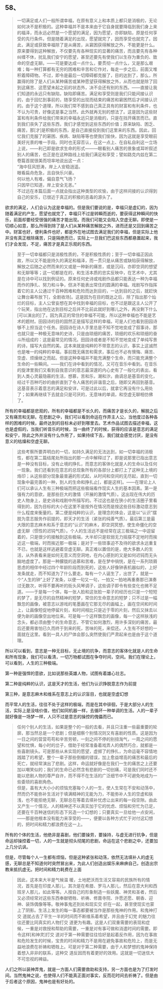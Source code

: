 <h2>58、</h2><blockquote data-pid="1WFwyPrM">一切满足或人们一般所谓幸福，在原有意义上和本质上都只是消极的，无论如何决不是积极的。这种幸福并不是本来由于它自身就要降临到我们身上来的福泽，而永远必然是一个愿望的满足，因为愿望，亦即缺陷，原是任何享受的先行条件。但是随着满足的出现，愿望就完了，因而享受也就完了。因此，满足或获致幸福除了是从痛苦，从窘困获得解放之外，不能更是什么。原来要得到这种解放，不仅要先有各种现实的显著的痛苦，而且要先有各种纠缠不休，扰乱我们安宁的愿望，甚至还要先有使我们以生存为重负的、致命的空虚无聊。——可是要达成一点什么，要贯彻一点什么，又是那么艰难；每一种打算都有无穷的困难和辛苦和它作对，每走一步之后，前面又堆积着障碍物。不过，即令是最后一切障碍都克服了，目的达到了，那么，所赢得的除了是人们从某种痛苦或某种愿望获得解放之外，从而也就是除了回到这痛苦、这愿望未起之前的状态外，决不会还有别的东西。——直接让我们知道的永远只有缺陷，缺陷即痛苦。满足和享受则是我们只能间接认识的，由于回忆到事前的，随享受的出现而结束的痛苦和窘困然后才间接认识的。由于这个道理，所以我们常不感到自己真正具有的财富和有利条件，也不认为可贵，好像这是事之当然，此外就再无别的想法了。这是因为这些财富和有利条件给我们带来的幸福永远只是消极的，只是在挡开痛苦而已。直到我们丧失了这些东西，我们才感觉到这些东西的价值；原来缺陷、困乏、痛苦，那[才]是积极的东西，是自己直接投到我们这里来的东西。因此，回忆我们克服了的窘困、疾病、缺陷等等也使我们愉快，因为这就是享受眼前美好光景的唯一手段。同时也无容否认，在这一点上、在自私自利这一立场上说，——利己即是欲求生命的形式———眼看别人痛苦的景象或耳听叙述别人的痛苦，也正是在这种路线上给我们满足和享受；譬如路克内兹在第二卷篇首就很美而坦率地说出这一点：<br>“海中狂风怒涛，岸上人安稳逍遥。<br>眼看扁舟危急，且自快乐兴豪。<br>何以他人有难，偏自意气飞扬？<br>只因早已知道，岸上安全无恙。”<br>不过远在本篇后面一点就会指出这种类型的欢愉，由于这样间接的认识得到自己的安乐，已很近于真正的积极的恶毒的源头了。</blockquote><p data-pid="01naOuE4">欲求的满足，人们会认为这是幸福的。但是我们要说的是，幸福只是虚幻的，因为随着满足的产生，愿望也就完了，幸福只不过是转瞬而逝的，要获得这种瞬间的快乐，前面却要经受很强的痛苦才能出现。而我们可能又会陷入空虚无聊。即使是一切顺心如意，那么所得到除了是人们从某种痛苦解脱之外，进而还是又回到痛苦之中。财富也好，便利条件也好，都是外在地试图去满足我们的幸福，但是实际上他并没有真正根除痛苦，只是隔绝而已，实际上一旦我们巴这些东西都悬置起来，我们才会发现，不足，痛苦才是真正乐观的东西。</p><blockquote data-pid="SeZGh2ly">至于一切幸福都只是消极性质的，不是积极性质的；至于一切幸福正因此故，所以又不能是持久的满足和福泽，而一贯只是从痛苦或缺陷获得解放，解放之后随之必然而来的又或是一种新的痛苦，或是沉闷，亦即空洞的想望和无聊等等；这一切都是在的，和生活本质的忠实反映中，在艺术中，尤其是在诗中可以找到例证的。原来任何史诗或戏剧作品都只能表达一种为幸福而作的挣扎、努力和斗争，但决不能表出常住的圆满的幸福。戏剧写作指挥着它的主人公通过千百种困难和危险而达到目的，一达到目的之后，就赶快让舞台幕布放下[，全剧收场]。这是因为在目的既达之后，除了指出那个灿烂的目标，主人公曾妄想在其中找到幸福的目标，也不过是跟这主人公开了个玩笑，指出他在达到目标之后并不比前此就好到哪儿之外，再没剩下什么[可以演出的]了。因为真正的常住的幸福不可能，所以这种幸福也不能是艺术的题材。田园诗的目的固然正是描写这样的幸福，可是人们也看到田园诗够不上担当这个任务。田园诗在诗人手里总是不知不觉地变成了叙事诗，那也就只是一种极无意味的史诗，只是由琐细的痛苦，琐细的欢乐和琐细的奋斗所组成的：这是最常见的情况。田园诗或者是不知不觉地变成了单纯写景的诗，描写大自然的美。这本来就是纯粹的不带意志的认识，事实上这诚然也是唯一的纯粹的幸福，事前既无痛苦和需求，事后也不必有懊悔、痛苦、空虚、烦燥继之而起。但是这种幸福并不能充满整个生命，而只能充满整个生命的一些瞬间。——我们在诗中看到的情况，又可在音乐中看到。在音乐的旋津里我们又看到自我意识的意志最深邃的内心史有了一般化的表出，看到人类心灵最隐蔽的生活，想慕，苦和乐，潮和汐。曲调总是基音的变化，经过千百种巧妙的曲折直到了令人痛苦的非谐音之后，随即又再回到基音。这基音表示着意志的满足和安详，可是过此以后，就拿它再没有什么用处了；如果再继续下去就会只是可厌的，无意味的单调，和空虚无聊相仿佛了。</blockquote><p data-pid="MhA67nLQ">所有的幸福都是悲观的，所有的幸福都是不长久的，而痛苦才是长久的，解脱之后又有痛苦和无聊。在悲剧之中，我们可以看到命运在作弄主人公，当他度过各种各样的困难的时候，最终达到的目标未必好到哪里去。艺术作品试图去描述幸福，这也是虚假的，当我们听音乐的时候，当一曲终了的时候，获得的应该是意志的满足和安宁，除此之外并没有什么作用了，如果持续下去，我们就会感觉讨厌，是没有意义的枯燥和空虚无聊。</p><blockquote data-pid="tZBkbB5a">这些考察所要弄明白的一切，如持久满足的无法达到，如一切幸福的消极性，都在第二篇结尾处所指出的那一点中解释过了，即是说那里已指出意志是一种没有目标，没有止境的挣扎，而意志的客体化就是人的生命以及任何一现象。我们还看到在意志的总现象所有的各部分上都打上了这种无上境的烙印；从这些部分现象最普遍的形式起，从时间和空间的无尽起，直到一切现象中最完善的一种，到人的生命和挣扎止[，都是这样]。——在理论上人们可以承认人生有三种极端而把这些极端看作现实人生的基本因素。第一是强有力的意欲，是那些巨大的激情（开展的激情气质）。这出现在伟大的历史人物身上，是史诗和戏剧中所描写的。不过这也是在狭小的生活圈子里看得到的，因为目标的大小在这里不是按外在情况而是按这些目标激动意志到什么程度来衡量的。第二便是纯粹的认识，是理念的体会，这是以“认识”摆脱为意志服务作前提的，即天才的生活（紧张的纯善气质）。最后第三是最大限的意志麻木和系于意志的“认识”的麻木，即空洞冥想，使生命僵化的空虚无聊（惯性的迟钝气质）。个人的生活远不是经常在这三极端之一中逗留着的，只是很少的接触到这些极端，大半却只是软弱无力摇摆不定地时而挨近这一极端，时而挨近那一极端；是对于一些琐事迫不及待的欲求永远重复不已，也就是这样逃避着空虚无聊。真正难以置信的是，绝大多数人的生活，从外表看来是如何无意义而空洞地，在内心感到的又是如何迟钝而无头脑地虚度了。那是一种朦胧的追慕和苦难，是在梦中徜恍，是在一系列琐屑思虑的相伴中经过四个年龄阶段而到死的，这些人好像钟表机器似的，上好发条就走，而不知道为了什么要走。每有一个人诞生了，出世了，就是一个“人生的钟”上好了发条，以便一句又一句，一拍又一拍地再重奏那已演奏过无数次，听得不要再听的街头风琴调子，这些调子即令有些变化也微不足道。——于是每一个体，每一张人脸和这张脸一辈子的经历也只是一个短短的梦了，是无尽的自然精神的短梦，常住的生命意志的短梦；只不过是一幅飘忽的画像，被意志以游戏的笔墨画在它那无尽的画幅上，画在空间和时间上，让画像短促地停留片刻，和时间相比只是近于零的片刻，然后又抹去以便为新的画像空出地位来。可是每一个这样飘忽的画像，每一个这样肤浅的念头，都必须由整个的生命意志，不管它如何激烈，用许多深刻的痛苦，最后还要用害怕已久而终于到来的死，苦味的死，来偿还。人生有不好想的一面就在这里。看到一具人的尸体会那么突然使我们严肃起来也是由于这个道理。</blockquote><p data-pid="ou-OAFcU">所以可以看到，意志是一种无目标，无止境的抗争，而意志的客体化就是人的生命和所有现象，我们可以看清，一切万物都试图在争夺时间，空间。我们在理论上，可以看到，人生的三种极端。</p><p data-pid="XqTr1qU2">第一种是强悍的意欲，比如说那些英雄人物，试图有着雄心壮志。</p><p data-pid="Zp7SbVgX">第二种是纯粹的认识，这是天才的生活，他们为认识挣脱意志作为前提</p><p data-pid="pew1UfGa">第三种，是意志麻木和维系在意志上的认识盲目，也就是空虚幻想</p><p data-pid="4oVQKcTT">而平常人的生活，往往不处于这样的极端，而是在其中徘徊，于是大部分人的生活，实际上是没啥价值，他们如同机器一样，去循环一种单调的生活。人的一辈子就好像是一场梦一样，人只不过是意志的操控的傀儡而已。</p><blockquote data-pid="QuPUypkJ">任何个别人的生活，如果是整个的一般的去看，并且只注重一些最重要的轮廓，那当然总是一个悲剧；但是细察个别情况则又有喜剧的性质。这是因为一日之间的营营苟苟和辛苦劳顿，一刻之间不停的别扭淘气，一周之间的愿望和忧惧，每小时的岔子，借助于经常准备着戏弄人的偶然巧合，就都是一些喜剧镜头。可是那些从未实现的愿望，虚掷了的挣扎，为命运毫不容情地践踏了的希望，整个一辈子那些倒楣的错误，加上愈益增高的痛苦和最后的死亡，就经常演出了悲剧。这样，命运就好像是在我们一生的痛苦之上还要加以嘲笑似的；我们的生命已必然含有悲剧的一切创痛，可是我们同时还不能以悲剧人物的尊严自许，而不得不在生活的广泛细节中不可避免地成为一些委琐的喜剧角色。<br>但是，虽有大大小小的烦恼充塞每个人的一生，使人生常在不安和动荡中，然而仍不能弥补生活对于填满精神的无能为力，不能弥补人生的空虚和肤浅，也不能拒绝无聊，无聊总在等着去填补忧虑让出来的每一段空隙。由此又产生一个情况，人的精神还不以真实加于它的忧虑、烦恼和穷忙为已足，还要在千百种迷信的形态下另造一个幻想的；只要真实一旦给他一点安闲，——那是他根本没有能力来享受的——，便要以各种方式忙于对付这幻想的，把时间和精力都浪费在这一上。</blockquote><p data-pid="xmPVNepv">所有的个体的生活，他绝非是喜剧，他们要操劳，要操持，与虚无进行抗争，但是命运却操控着一切，人的一生就是彻头彻尾的悲剧，命运在这个悲剧之中，还要加上几分讥讽。</p><p data-pid="NRiT5hCG">但是，尽管每个人一生都有烦恼，但是这种紧张和动荡，依然无法填补人的虚无感，无聊总是不知道何时突然冒出来，为此人们创造出娱乐来麻痹自己，创造出宗教来抵抗虚无。把时间和精力耗费在上面</p><blockquote data-pid="_HSGRzLi">因此，这本来大半是气候温 暖，土地肥沃而生活又容易的民族所有的情况，首先是在印度人那儿，其次是在希腊、罗马人那儿，然后在意大利和西班牙人那儿，如此等等。人按自己的形象制造一些妖魔、神灵和圣者，然后又必须经常对这些东西奉献牺牲、祈祷、修葺寺院、许愿还愿、朝香、迎神、装饰偶像等等。敬神事鬼还到处和现实交 织在一起，甚至使现实也蒙上了阴影。生活上发生的每一事态都要被当作是那些鬼神的作用。和鬼神打交 道就占去了平生一半的时间而不断维系着希望，并且由于幻党 的魅力往往还要比同真实的人物打交 道更为有趣。这是人们双重需要的表现和症候，一重是对救授和帮助的需要，一重是对有事可做和消遣时间的需要。即令这样[和神灵]打交 道对于第一种需要往往恰好是起着反作用，因为在事故和危险发生的时候，宝贵的时间和精力不是用在避免事故和危险上，而是无益地浪费在祈祷和牺牲上。可是对于第二种需要，由于人和梦想的鬼神保持着想入非非的联系，这种交 道反因而有着更好的效用。这就是一切迷信大不可忽视的裨益。</blockquote><p data-pid="773y7HSV">人们之所以装神弄鬼，就是一方面人们需要救助和支持，另一方面也是为了打发时间。当然鬼神之说，也使得人们不能真正面对事实，反而花时间去祈祷了。但是由于后者这个原因，鬼神也是有好处的。</p><p></p><p></p>